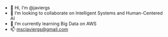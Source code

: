 - 👋 Hi, I’m @javiergs
- 👀 I’m looking to collaborate on Intelligent Systems and Human-Centered AI
- 🌱 I’m currently learning Big Data on AWS
- 📫 mscjaviergs@gmail.com

<!---
javiergs/javiergs is a ✨ special ✨ repository because its `README.md` (this file) appears on your GitHub profile.
You can click the Preview link to take a look at your changes.
--->
